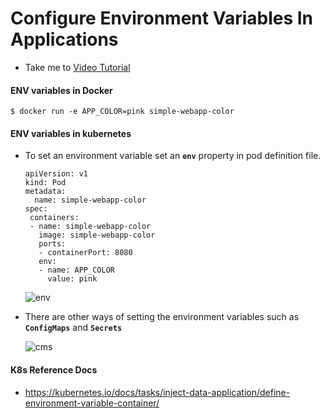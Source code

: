 # Configure Environment Variables In Applications
  - Take me to [Video Tutorial](https://kodekloud.com/topic/configure-environment-variables-in-applications/)
  
#### ENV variables in Docker
```
$ docker run -e APP_COLOR=pink simple-webapp-color
```

#### ENV variables in kubernetes 
- To set an environment variable set an **`env`** property in pod definition file.
  
  ```
  apiVersion: v1
  kind: Pod
  metadata:
    name: simple-webapp-color
  spec:
   containers:
   - name: simple-webapp-color
     image: simple-webapp-color
     ports:
     - containerPort: 8080
     env:
     - name: APP_COLOR
       value: pink
  ```
  ![env](env_CKA.PNG)
  
- There are other ways of setting the environment variables such as **`ConfigMaps`** and **`Secrets`**

  ![cms](cms_CKA.PNG)
  
#### K8s Reference Docs
- https://kubernetes.io/docs/tasks/inject-data-application/define-environment-variable-container/
